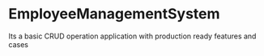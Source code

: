 # EmployeeManagementSystem
Its a basic CRUD operation application with production ready features and cases
